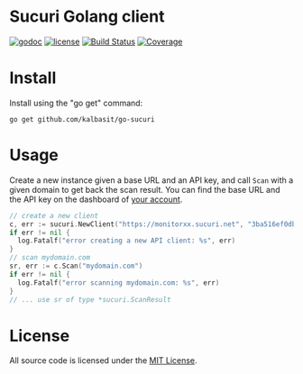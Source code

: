 # Sucuri Golang client

[![godoc](http://img.shields.io/badge/godoc-reference-blue.svg?style=flat)](https://godoc.org/github.com/kalbasit/go-sucuri) [![license](http://img.shields.io/badge/license-MIT-red.svg?style=flat)](https://raw.githubusercontent.com/kalbasit/go-sucuri/master/LICENSE) [![Build Status](https://travis-ci.org/kalbasit/go-sucuri.svg?branch=master)](https://travis-ci.org/kalbasit/go-sucuri) [![Coverage](http://gocover.io/_badge/github.com/kalbasit/go-sucuri)](http://gocover.io/github.com/kalbasit/go-sucuri)

# Install

Install using the "go get" command:

```
go get github.com/kalbasit/go-sucuri
```

# Usage

Create a new instance given a base URL and an API key, and call `Scan`
with a given domain to get back the scan result.  You can find the base
URL and the API key on the dashboard of [your
account](https://login.sucuri.net/login/).

```go
// create a new client
c, err := sucuri.NewClient("https://monitorxx.sucuri.net", "3ba516ef0db31f7c1b788864cb0adf10b5cc0db5e810c708c4")
if err != nil {
  log.Fatalf("error creating a new API client: %s", err)
}
// scan mydomain.com
sr, err := c.Scan("mydomain.com")
if err != nil {
  log.Fatalf("error scanning mydomain.com: %s", err)
}
// ... use sr of type *sucuri.ScanResult
```

# License

All source code is licensed under the [MIT License](LICENSE).

